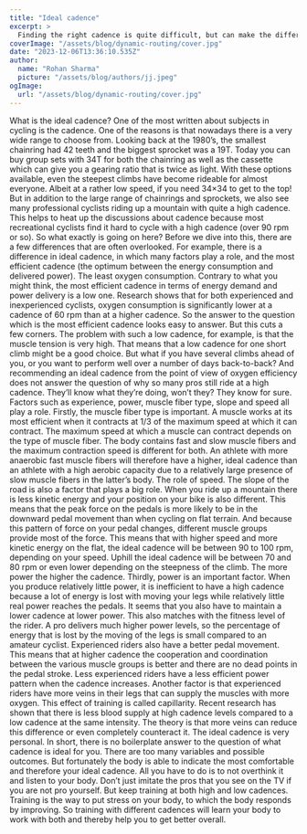 ```yaml
---
title: "Ideal cadence"
excerpt: >
  Finding the right cadence is quite difficult, but can make the difference. When is a high cadence or a low cadence ideal? Read it here!
coverImage: "/assets/blog/dynamic-routing/cover.jpg"
date: "2023-12-06T13:36:10.535Z"
author:
  name: "Rohan Sharma"
  picture: "/assets/blog/authors/jj.jpeg"
ogImage:
  url: "/assets/blog/dynamic-routing/cover.jpg"
---
```


What is the ideal cadence?
One of the most written about subjects in cycling is the cadence. One of the reasons is that nowadays there is a very wide range to choose from. Looking back at the 1980’s, the smallest chainring had 42 teeth and the biggest sprocket was a 19T. Today you can buy group sets with 34T for both the chainring as well as the cassette which can give you a gearing ratio that is twice as light. With these options available, even the steepest climbs have become rideable for almost everyone. Albeit at a rather low speed, if you need 34×34 to get to the top!
But in addition to the large range of chainrings and sprockets, we also see many professional cyclists riding up a mountain with quite a high cadence. This helps to heat up the discussions about cadence because most recreational cyclists find it hard to cycle with a high cadence (over 90 rpm or so). So what exactly is going on here? Before we dive into this, there are a few differences that are often overlooked. For example, there is a difference in ideal cadence, in which many factors play a role, and the most efficient cadence (the optimum between the energy consumption and delivered power).
The least oxygen consumption.
Contrary to what you might think, the most efficient cadence in terms of energy demand and power delivery is a low one. Research shows that for both experienced and inexperienced cyclists, oxygen consumption is significantly lower at a cadence of 60 rpm than at a higher cadence. So the answer to the question which is the most efficient cadence looks easy to answer. But this cuts a few corners. The problem with such a low cadence, for example, is that the muscle tension is very high. That means that a low cadence for one short climb might be a good choice. But what if you have several climbs ahead of you, or you want to perform well over a number of days back-to-back? And recommending an ideal cadence from the point of view of oxygen efficiency does not answer the question of why so many pros still ride at a high cadence. They’ll know what they’re doing, won’t they? They know for sure. Factors such as experience, power, muscle fiber type, slope and speed all play a role. Firstly, the muscle fiber type is important. A muscle works at its most efficient when it contracts at 1/3 of the maximum speed at which it can contract. The maximum speed at which a muscle can contract depends on the type of muscle fiber. The body contains fast and slow muscle fibers and the maximum contraction speed is different for both. An athlete with more anaerobic fast muscle fibers will therefore have a higher, ideal cadence than an athlete with a high aerobic capacity due to a relatively large presence of slow muscle fibers in the latter’s body.
The role of speed.
The slope of the road is also a factor that plays a big role. When you ride up a mountain there is less kinetic energy and your position on your bike is also different. This means that the peak force on the pedals is more likely to be in the downward pedal movement than when cycling on flat terrain. And because this pattern of force on your pedal changes, different muscle groups provide most of the force. This means that with higher speed and more kinetic energy on the flat, the ideal cadence will be between 90 to 100 rpm, depending on your speed. Uphill the ideal cadence will be between 70 and 80 rpm or even lower depending on the steepness of the climb.
The more power the higher the cadence.
Thirdly, power is an important factor. When you produce relatively little power, it is inefficient to have a high cadence because a lot of energy is lost with moving your legs while relatively little real power reaches the pedals. It seems that you also have to maintain a lower cadence at lower power. This also matches with the fitness level of the rider. A pro delivers much higher power levels, so the percentage of energy that is lost by the moving of the legs is small compared to an amateur cyclist. Experienced riders also have a better pedal movement. This means that at higher cadence the cooperation and coordination between the various muscle groups is better and there are no dead points in the pedal stroke. Less experienced riders have a less efficient power pattern when the cadence increases. Another factor is that experienced riders have more veins in their legs that can supply the muscles with more oxygen. This effect of training is called capillarity. Recent research has shown that there is less blood supply at high cadence levels compared to a low cadence at the same intensity. The theory is that more veins can reduce this difference or even completely counteract it.
The ideal cadence is very personal.
In short, there is no boilerplate answer to the question of what cadence is ideal for you. There are too many variables and possible outcomes. But fortunately the body is able to indicate the most comfortable and therefore your ideal cadence. All you have to do is to not overthink it and listen to your body. Don’t just imitate the pros that you see on the TV if you are not pro yourself. But keep training at both high and low cadences. Training is the way to put stress on your body, to which the body responds by improving. So training with different cadences will learn your body to work with both and thereby help you to get better overall.